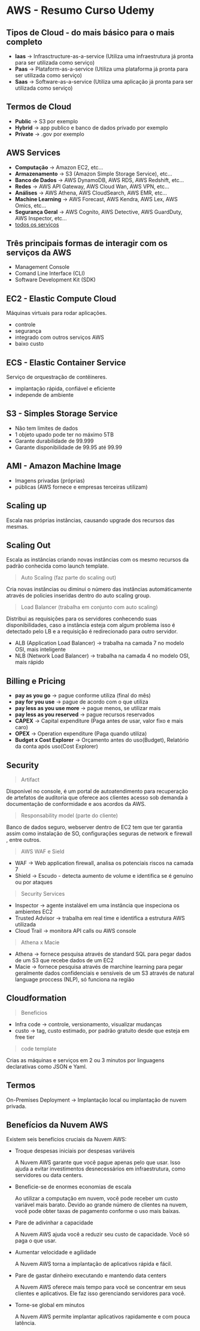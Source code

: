 # AWS - Resumo Curso Udemy

## Tipos de Cloud - do mais básico para o mais completo

- **Iaas** -> Infrasctructure-as-a-service (Utiliza uma infraestrutura já pronta para ser utilizada como serviço)
- **Paas** -> Plataform-as-a-service (Utiliza uma plataforma já pronta para ser utilizada como serviço)
- **Saas** -> Software-as-a-service (Utiliza uma aplicação já pronta para ser utilizada como serviço)

## Termos de Cloud

- **Public** -> S3 por exemplo
- **Hybrid** -> app publico e banco de dados privado por exemplo
- **Private** -> .gov por exemplo

## AWS Services

- **Computação** -> Amazon EC2, etc...
- **Armazenamento** -> S3 (Amazon Simple Storage Service), etc...
- **Banco de Dados** -> AWS DynamoDB, AWS RDS, AWS Redshift, etc...
- **Redes** -> AWS API Gateway, AWS Cloud Wan, AWS VPN, etc...
- **Análises** -> AWS Athena, AWS CloudSearch, AWS EMR, etc...
- **Machine Learning** -> AWS Forecast, AWS Kendra, AWS Lex, AWS Omics, etc...
- **Segurança Geral** -> AWS Cognito, AWS Detective, AWS GuardDuty, AWS Inspector, etc...
- [todos os serviços](https://aws.amazon.com/pt/products/?aws-products-all.sort-by=item.additionalFields.productNameLowercase&aws-products-all.sort-order=asc&awsf.re%3AInvent=*all&awsf.Free%20Tier%20Type=*all&awsf.tech-category=*all)

## Três principais formas de interagir com os serviços da AWS

- Management Console
- Comand Line Interface (CLI)
- Software Development Kit (SDK)

## EC2 - Elastic Compute Cloud

Máquinas virtuais para rodar aplicações.

- controle
- segurança
- integrado com outros serviços AWS
- baixo custo

## ECS - Elastic Container Service

Serviço de orquestração de contêineres.

- implantação rápida, confiável e eficiente
- independe de ambiente 

## S3 - Simples Storage Service

- Não tem limites de dados
- 1 objeto upado pode ter no máximo 5TB
- Garante durabilidade de 99.999
- Garante disponibilidade de 99.95 até 99.99

## AMI - Amazon Machine Image

- Imagens privadas (próprias) 
- públicas (AWS fornece e empresas terceiras utilizam)

## Scaling up

Escala nas próprias instâncias, causando upgrade dos recursos das mesmas.

## Scaling Out

Escala as instâncias criando novas instâncias com os mesmo recursos da padrão conhecida como launch template.

> Auto Scaling (faz parte do scaling out)

Cria novas instâncias ou diminui o número das instâncias automáticamente através de policies inseridas dentro do auto scaling group.

> Load Balancer (trabalha em conjunto com auto scaling)

Distribui as requisições para os servidores conhecendo suas disponibilidades, caso a instância esteja com algum problema isso é detectado pelo LB e a requisição é redirecionado para outro servidor.

- ALB (Application Load Balancer) -> trabalha na camada 7 no modelo OSI, mais inteligente
- NLB (Network Load Balancer) -> trabalha na camada 4 no modelo OSI, mais rápido

## Billing e Pricing

- **pay as you go** -> pague conforme utiliza (final do mês)
- **pay for you use** -> pague de acordo com o que utiliza
- **pay less as you use more** -> pague menos, se utilizar mais
- **pay less as you reserved** -> pague recursos reservados
- **CAPEX** -> Capital expenditure (Paga antes de usar, valor fixo e mais caro)
- **OPEX** -> Operation expenditure (Paga quando utiliza)
- **Budget x Cost Explorer** -> Orçamento antes do uso(Budget), Relatório da conta após uso(Cost Explorer)

## Security 

> Artifact

Disponível no console, é um portal de autoatendimento para recuperação de artefatos de auditoria que oferece aos clientes acesso sob demanda à documentação de conformidade e aos acordos da AWS.

> Responsability model (parte do cliente)

Banco de dados seguro, webserver dentro de EC2 tem que ter garantia assim como instalação de SO, configurações seguras de network e firewall , entre outros.

> AWS WAF e Sield

- WAF -> Web application firewall, analisa os potenciais riscos na camada 7
- Shield -> Escudo - detecta aumento de volume e identifica se é genuíno ou por ataques

> Security Services

- Inspector -> agente instalável em uma instância que inspeciona os ambientes EC2
- Trusted Advisor -> trabalha em real time e identifica a estrutura AWS utilizada
- Cloud Trail -> monitora API calls ou AWS console

> Athena x Macie

- Athena -> fornece pesquisa através de standard SQL para pegar dados de um S3 que recebe dados de um EC2
- Macie -> fornece pesquisa através de marchine learning para pegar geralmente dados confidenciais e sensíveis de um S3 através de natural language proccess (NLP), só funciona na região

## Cloudformation

> Beneficios

- Infra code -> controle, versionamento, visualizar mudanças
- custo -> tag, custo estimado, por padrão gratuito desde que esteja em free tier

> code template

Crias as máquinas e serviços em 2 ou 3 minutos por linguagens declarativas como JSON e Yaml.

## Termos

On-Premises Deployment -> Implantação local ou implantação de nuvem privada.

## Benefícios da Nuvem AWS

Existem seis benefícios cruciais da Nuvem AWS:

- Troque despesas iniciais por despesas variáveis

    A Nuvem AWS garante que você pague apenas pelo que usar. Isso ajuda a evitar investimentos desnecessários em infraestrutura, como servidores ou data centers.

- Beneficie-se de enormes economias de escala

    
    Ao utilizar a computação em nuvem, você pode receber um custo variável mais barato. Devido ao grande número de clientes na nuvem, você pode obter taxas de pagamento conforme o uso mais baixas.

- Pare de adivinhar a capacidade

    A Nuvem AWS ajuda você a reduzir seu custo de capacidade. Você só paga o que usar.

- Aumentar velocidade e agilidade

    A Nuvem AWS torna a implantação de aplicativos rápida e fácil.

- Pare de gastar dinheiro executando e mantendo data centers

    A Nuvem AWS oferece mais tempo para você se concentrar em seus clientes e aplicativos. Ele faz isso gerenciando servidores para você.

- Torne-se global em minutos

    A Nuvem AWS permite implantar aplicativos rapidamente e com pouca latência.